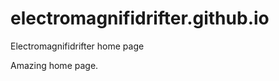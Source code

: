 # electromagnifidrifter.github.io
Electromagnifidrifter home page

Amazing home page.  

  
    
        
          
                    
                                          
                              
                 
      
          
  
  
  
    

        
  

    
    
    

  
  



    
  

  

  
    
  
  


    
    





    
  

  
  
  

  
  


     









  









